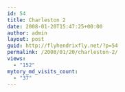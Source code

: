 ```yaml
---
id: 54
title: Charleston 2
date: 2008-01-20T15:47:25+00:00
author: admin
layout: post
guid: http://flyhendrixfly.net/?p=54
permalink: /2008/01/20/charleston-2/
views:
  - "152"
mytory_md_visits_count:
  - "37"
---
```

